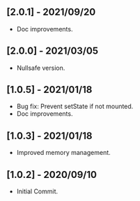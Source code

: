 ## [2.0.1] - 2021/09/20

* Doc improvements.

## [2.0.0] - 2021/03/05

* Nullsafe version.

## [1.0.5] - 2021/01/18

* Bug fix: Prevent setState if not mounted.
* Doc improvements.

## [1.0.3] - 2021/01/18

* Improved memory management.

## [1.0.2] - 2020/09/10

* Initial Commit.
